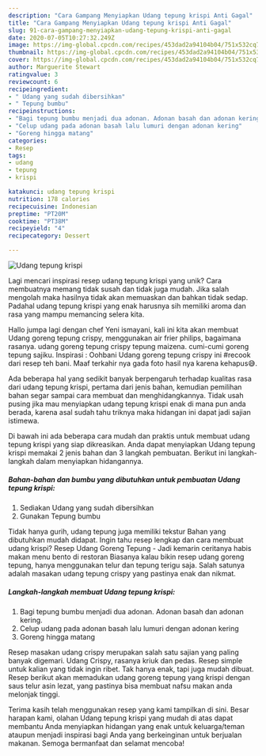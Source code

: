 ```yaml
---
description: "Cara Gampang Menyiapkan Udang tepung krispi Anti Gagal"
title: "Cara Gampang Menyiapkan Udang tepung krispi Anti Gagal"
slug: 91-cara-gampang-menyiapkan-udang-tepung-krispi-anti-gagal
date: 2020-07-05T10:27:32.249Z
image: https://img-global.cpcdn.com/recipes/453dad2a94104b04/751x532cq70/udang-tepung-krispi-foto-resep-utama.jpg
thumbnail: https://img-global.cpcdn.com/recipes/453dad2a94104b04/751x532cq70/udang-tepung-krispi-foto-resep-utama.jpg
cover: https://img-global.cpcdn.com/recipes/453dad2a94104b04/751x532cq70/udang-tepung-krispi-foto-resep-utama.jpg
author: Marguerite Stewart
ratingvalue: 3
reviewcount: 6
recipeingredient:
- " Udang yang sudah dibersihkan"
- " Tepung bumbu"
recipeinstructions:
- "Bagi tepung bumbu menjadi dua adonan. Adonan basah dan adonan kering."
- "Celup udang pada adonan basah lalu lumuri dengan adonan kering"
- "Goreng hingga matang"
categories:
- Resep
tags:
- udang
- tepung
- krispi

katakunci: udang tepung krispi 
nutrition: 178 calories
recipecuisine: Indonesian
preptime: "PT20M"
cooktime: "PT38M"
recipeyield: "4"
recipecategory: Dessert

---
```



![Udang tepung krispi](https://img-global.cpcdn.com/recipes/453dad2a94104b04/751x532cq70/udang-tepung-krispi-foto-resep-utama.jpg)

Lagi mencari inspirasi resep udang tepung krispi yang unik? Cara membuatnya memang tidak susah dan tidak juga mudah. Jika salah mengolah maka hasilnya tidak akan memuaskan dan bahkan tidak sedap. Padahal udang tepung krispi yang enak harusnya sih memiliki aroma dan rasa yang mampu memancing selera kita.

Hallo jumpa lagi dengan chef Yeni ismayani, kali ini kita akan membuat Udang goreng tepung crispy, menggunakan air frier philips, bagaimana rasanya. udang goreng tepung crispy tepung maizena. cumi-cumi goreng tepung sajiku. Inspirasi : Oohbani Udang goreng tepung crispy ini #recook dari resep teh bani. Maaf terkahir nya gada foto hasil nya karena kehapus😅.

Ada beberapa hal yang sedikit banyak berpengaruh terhadap kualitas rasa dari udang tepung krispi, pertama dari jenis bahan, kemudian pemilihan bahan segar sampai cara membuat dan menghidangkannya. Tidak usah pusing jika mau menyiapkan udang tepung krispi enak di mana pun anda berada, karena asal sudah tahu triknya maka hidangan ini dapat jadi sajian istimewa.


Di bawah ini ada beberapa cara mudah dan praktis untuk membuat udang tepung krispi yang siap dikreasikan. Anda dapat menyiapkan Udang tepung krispi memakai 2 jenis bahan dan 3 langkah pembuatan. Berikut ini langkah-langkah dalam menyiapkan hidangannya.

<!--inarticleads1-->

##### Bahan-bahan dan bumbu yang dibutuhkan untuk pembuatan Udang tepung krispi:

1. Sediakan  Udang yang sudah dibersihkan
1. Gunakan  Tepung bumbu


Tidak hanya gurih, udang tepung juga memiliki tekstur Bahan yang dibutuhkan mudah didapat. Ingin tahu resep lengkap dan cara membuat udang krispi? Resep Udang Goreng Tepung - Jadi kemarin ceritanya habis makan menu bento di restoran Biasanya kalau bikin resep udang goreng tepung, hanya menggunakan telur dan tepung terigu saja. Salah satunya adalah masakan udang tepung crispy yang pastinya enak dan nikmat. 

<!--inarticleads2-->

##### Langkah-langkah membuat Udang tepung krispi:

1. Bagi tepung bumbu menjadi dua adonan. Adonan basah dan adonan kering.
1. Celup udang pada adonan basah lalu lumuri dengan adonan kering
1. Goreng hingga matang


Resep masakan udang crispy merupakan salah satu sajian yang paling banyak digemari. Udang Crispy, rasanya kriuk dan pedas. Resep simple untuk kalian yang tidak ingin ribet. Tak hanya enak, tapi juga mudah dibuat. Resep berikut akan memadukan udang goreng tepung yang krispi dengan saus telur asin lezat, yang pastinya bisa membuat nafsu makan anda melonjak tinggi. 

Terima kasih telah menggunakan resep yang kami tampilkan di sini. Besar harapan kami, olahan Udang tepung krispi yang mudah di atas dapat membantu Anda menyiapkan hidangan yang enak untuk keluarga/teman ataupun menjadi inspirasi bagi Anda yang berkeinginan untuk berjualan makanan. Semoga bermanfaat dan selamat mencoba!
